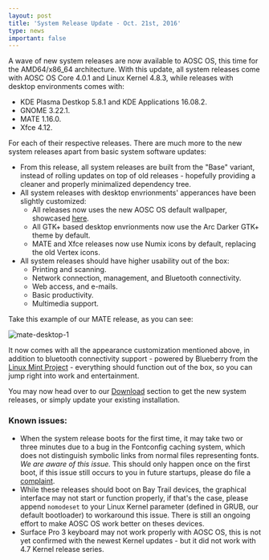 ```yaml
---
layout: post
title: 'System Release Update - Oct. 21st, 2016'
type: news
important: false
---
```


A wave of new system releases are now available to AOSC OS, this time for the AMD64/x86_64 architecture. With this update, all system releases come with AOSC OS Core 4.0.1 and Linux Kernel 4.8.3, while releases with desktop environments comes with:

- KDE Plasma Destkop 5.8.1 and KDE Applications 16.08.2.
- GNOME 3.22.1.
- MATE 1.16.0.
- Xfce 4.12.

For each of their respective releases. There are much more to the new system releases apart from basic system software updates:

- From this release, all system releases are built from the "Base" variant, instead of rolling updates on top of old releases - hopefully providing a cleaner and properly minimalized dependency tree.
- All system releases with desktop envrionments' apperances have been slightly customized:
    - All releases now uses the new AOSC OS default wallpaper, showcased [here](https://aosc.io/news/aosc-oss-default-wallpapers).
    - All GTK+ based desktop envrionments now use the Arc Darker GTK+ theme by default.
    - MATE and Xfce releases now use Numix icons by default, replacing the old Vertex icons.
- All system releases should have higher usability out of the box:
    - Printing and scanning.
    - Network connection, management, and Bluetooth connectivity.
    - Web access, and e-mails.
    - Basic productivity.
    - Multimedia support.

Take this example of our MATE release, as you can see:

![mate-desktop-1](/assets/i/de-preview/mate/thumbs/1.png.jpg)

It now comes with all the appearance customization mentioned above, in addition to bluetooth connectivity support - powered by Blueberry from the [Linux Mint Project](https://github.com/linuxmint/blueberry) - everything should function out of the box, so you can jump right into work and entertainment.

You may now head over to our [Download](/os-download) section to get the new system releases, or simply update your existing installation.


### Known issues:

- When the system release boots for the first time, it may take two or three minutes due to a bug in the Fontconfig caching system, which does not distinguish symbolic links from normal files representing fonts. *We are aware of this issue.* This should only happen once on the first boot, if this issue still occurs to you in future startups, please do file a [complaint](https://github.com/AOSC-Dev/aosc-os-abbs/issues/new).
- While these releases should boot on Bay Trail devices, the graphical interface may not start or function properly, if that's the case, please append `nomodeset` to your Linux Kernel parameter (defined in GRUB, our default bootloader) to workaround this issue. There is still an ongoing effort to make AOSC OS work better on theses devices.
- Surface Pro 3 keyboard may not work properly with AOSC OS, this is not yet confirmed with the newest Kernel updates - but it did not work with 4.7 Kernel release series.
